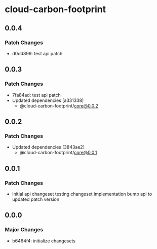# cloud-carbon-footprint

## 0.0.4

### Patch Changes

- d0dd899: test api patch

## 0.0.3

### Patch Changes

- 7fa84ad: test api patch
- Updated dependencies [a331338]
  - @cloud-carbon-footprint/core@0.0.2

## 0.0.2

### Patch Changes

- Updated dependencies [3843ae2]
  - @cloud-carbon-footprint/core@0.0.1

## 0.0.1

### Patch Changes

- initial api changeset
  testing changeset implementation
  bump api to updated patch version

## 0.0.0

### Major Changes

- b6464f4: initialize changesets

